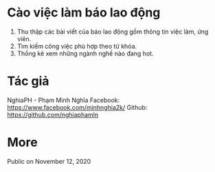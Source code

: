 # Cào việc làm báo lao động
1. Thu thập các bài viết của báo lao động gồm thông tin việc làm, ứng viên.
2. Tìm kiếm công việc phù hợp theo từ khóa.
3. Thống kê xem những ngành nghề nào đang hot.

# Tác giả
NghiaPH - Phạm Minh Nghĩa
Facebook: https://www.facebook.com/minhnghia2k/
Github: https://github.com/nghiaphamln

# More
Public on November 12, 2020
